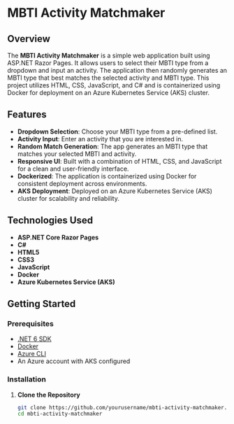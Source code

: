 # **MBTI Activity Matchmaker**

## **Overview**
The **MBTI Activity Matchmaker** is a simple web application built using ASP.NET Razor Pages. It allows users to select their MBTI type from a dropdown and input an activity. The application then randomly generates an MBTI type that best matches the selected activity and MBTI type. This project utilizes HTML, CSS, JavaScript, and C# and is containerized using Docker for deployment on an Azure Kubernetes Service (AKS) cluster.

## **Features**
- **Dropdown Selection**: Choose your MBTI type from a pre-defined list.
- **Activity Input**: Enter an activity that you are interested in.
- **Random Match Generation**: The app generates an MBTI type that matches your selected MBTI and activity.
- **Responsive UI**: Built with a combination of HTML, CSS, and JavaScript for a clean and user-friendly interface.
- **Dockerized**: The application is containerized using Docker for consistent deployment across environments.
- **AKS Deployment**: Deployed on an Azure Kubernetes Service (AKS) cluster for scalability and reliability.

## **Technologies Used**
- **ASP.NET Core Razor Pages**
- **C#**
- **HTML5**
- **CSS3**
- **JavaScript**
- **Docker**
- **Azure Kubernetes Service (AKS)**

## **Getting Started**

### **Prerequisites**
- [.NET 6 SDK](https://dotnet.microsoft.com/download/dotnet/6.0)
- [Docker](https://www.docker.com/get-started)
- [Azure CLI](https://docs.microsoft.com/en-us/cli/azure/install-azure-cli)
- An Azure account with AKS configured

### **Installation**

1. **Clone the Repository**
   ```bash
   git clone https://github.com/yourusername/mbti-activity-matchmaker.git
   cd mbti-activity-matchmaker
